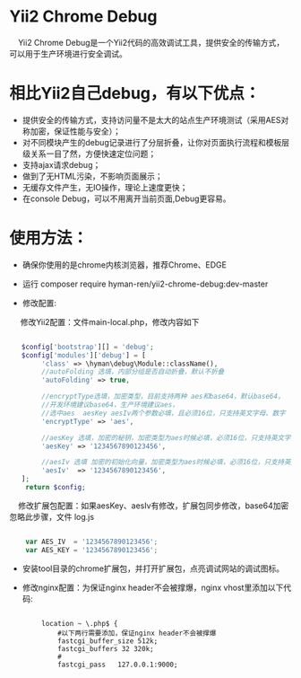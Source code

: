 # Yii2 Chrome Debug


&nbsp;&nbsp;&nbsp;&nbsp;Yii2 Chrome Debug是一个Yii2代码的高效调试工具，提供安全的传输方式，可以用于生产环境进行安全调试。 


# 相比Yii2自己debug，有以下优点：

* 提供安全的传输方式，支持访问量不是太大的站点生产环境测试（采用AES对称加密，保证性能与安全）；
* 对不同模块产生的debug记录进行了分层折叠，让你对页面执行流程和模板层级关系一目了然，方便快速定位问题；
* 支持ajax请求debug；
* 做到了无HTML污染，不影响页面展示；
* 无缓存文件产生，无IO操作，理论上速度更快；
* 在console Debug，可以不用离开当前页面,Debug更容易。


#  使用方法：

*  确保你使用的是chrome内核浏览器，推荐Chrome、EDGE

*  运行 composer require hyman-ren/yii2-chrome-debug:dev-master

*  修改配置:

&nbsp;&nbsp;&nbsp;&nbsp; 修改Yii2配置：文件main-local.php，修改内容如下

```php

   $config['bootstrap'][] = 'debug';
   $config['modules']['debug'] = [
        'class' => \hyman\debug\Module::className(),
        //autoFolding 选填，内部分组是否自动折叠，默认不折叠
        'autoFolding' => true,

        //encryptType选填，加密类型，目前支持两种 aes和base64，默认base64，
        //开发环境建议base64，生产环境建议aes，
        //选中aes  aesKey aesIv两个参数必填，且必须16位，只支持英文字母、数字
        'encryptType' => 'aes',  

        //aesKey 选填，加密的秘钥，加密类型为aes时候必填，必须16位，只支持英文字母、数字，修改后需要同步修改扩展包中对应的值
        'aesKey' => '1234567890123456',

        //aesIv 选填 加密的初始化向量，加密类型为aes时候必填，必须16位，只支持英文字母、数字，修改后需要同步修改扩展包中对应的值
        'aesIv'  => '1234567890123456',
   ];
	return $config;

```


&nbsp;&nbsp;&nbsp;&nbsp;修改扩展包配置：如果aesKey、aesIv有修改，扩展包同步修改，base64加密忽略此步骤，文件 log.js

```javaScript

    var AES_IV  = '1234567890123456';
    var AES_KEY = '1234567890123456';

```

* 安装tool目录的chrome扩展包，并打开扩展包，点亮调试网站的调试图标。

* 修改nginx配置：为保证nginx header不会被撑爆，nginx vhost里添加以下代码:

```nginx

        location ~ \.php$ {
            #以下两行需要添加，保证nginx header不会被撑爆
            fastcgi_buffer_size 512k;
            fastcgi_buffers 32 320k;
			#
            fastcgi_pass   127.0.0.1:9000;

```




